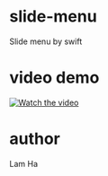 # slide-menu
Slide menu by swift
# video demo
[![Watch the video](https://img.youtube.com/vi/LMibEJBtIjk/0.jpg)](https://youtu.be/LMibEJBtIjk)

# author 
Lam Ha
